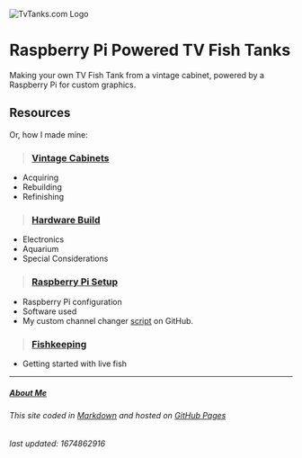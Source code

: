 ![TvTanks.com Logo][tvtanks-logo]

# Raspberry Pi Powered TV Fish Tanks

Making your own TV Fish Tank from a vintage cabinet, powered by a Raspberry Pi for custom graphics.

## Resources

Or, how I made mine:

> ### [Vintage Cabinets]

- Acquiring
- Rebuilding
- Refinishing

> ### [Hardware Build]

- Electronics
- Aquarium
- Special Considerations

> ### [Raspberry Pi Setup]

- Raspberry Pi configuration
- Software used
- My custom channel changer [script] on GitHub.

> ### [Fishkeeping]

- Getting started with live fish

---

##### [About Me]

###### This site coded in [Markdown](https://raw.githubusercontent.com/martinvicknair/tvtanks.com/main/README.md) and hosted on [GitHub Pages](https://github.com/martinvicknair/tvtanks.com)

###### last updated: 1674862916

[about me]: https://tvtanks.com/pages/about "About Me"
[script]: https://github.com/martinvicknair/tvtanks.com/blob/main/channel_changer.py "script"
[fishkeeping]: https://tvtanks.com/pages/fish "Fishkeeping"
[hardware build]: https://tvtanks.com/pages/hardware "Hardware Build"
[raspberry pi setup]: https://tvtanks.com/pages/raspberry-pi "Raspberry Pi Setup"
[tvtanks-logo]: https://raw.githubusercontent.com/martinvicknair/tvtanks.com/main/images/tvtanktv.JPG "TvTanks.com Logo"
[vintage cabinets]: https://tvtanks.com/pages/vintage-cabinets "Vintage Cabinets"
